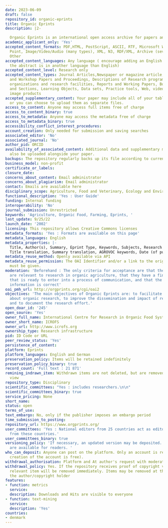 ```yaml
---
date: 2023-06-09
draft: false
repository_id: organic-eprints
title: Organic Eprints
description: |2-

  Organic Eprints is an international open access archive for papers and projects related to research in organic food and farming. The archive contains full-text papers in electronic form together with bibliographic information, abstracts and other metadata.
academic_applicant_only: 'Yes'
accepted_content_formats: PDF,HTML, PostScript, ASCII, RTF, Microsoft Word/Excel/Power
  Point, Image/Video/Audio (many types), XML, N3, RDF/XML, Archive (several types),
  Other
accepted_content_languages: Any language ( encourage adding an English abstract if
  the abstract is in another language than English)
accepted_content_level: Research only
accepted_content_types: Journal Articles,Newspaper or magazine article, Conference
  and Workshop Papers and Proceedings, Descriptions of Research programmes and projects,
  organizations and research facilities, Reports and Working Papers, Books, Chapters
  and Sections, Learning Objects, Data sets, Practice tools, Web, video, audio and
  image products
accepted_supplementary_content: Your paper may include all of your tables and figures,
  or you can choose to upload them as separate files.
access_to_content: Anyone may access full items free of charge
access_to_content_binary: true
access_to_metadata: Anyone may access the metadata free of charge
access_to_metadata_binary: true
accessibility_conflict_interest_procedures:
account_creation: Only needed for submission and saving searches
associated_editor: 'No'
associated_journal: 'No'
author_pid: ORCID
availability_of_associated_content: Additional data and supplementary materials can
  also be uploaded alongside your paper.
backups: The repository regularly backs up its file according to current best practices
business_model: non-profit
certificate_or_labels:
closure_date:
concerns_about_content: Email administrator
concerns_about_plagiarism: Email administrator
contact: Emails are available here
disciplinary_scope: Agriculture, Food and Veterinary, Ecology and Environment
functional_description: 'Yes : User Guide'
funding: Internal funding
interoperability: 'No'
journal_submission: Unrestricted
keywords: 'Agriculture, Organic Food, Farming, Eprints, '
last_update: 9/25/22
launch_date: '2002'
licensing: This repository allows Creative Commons licenses
metadata_formats: 'Yes : Formats are available on this page'
metadata_languages: English
metadata_properties: |-
  Title, Author(s), Summary, Eprint Type, Keywords, Subjects, Research affiliation, Deposited By, ID Code, Deposited On, Last Modified, Document Language, Status
  Title translation, Summary translation, AGROVOC keywords, Date (of publication/submission/completion), Refereed, Title of publication, Edition, Chapter, Conference, Conference date, Conference location, Volume, Issue, Series name, Series number, Publisher, Place of publication, Institution, Department, Page range, Online at, Date accessed on, ISSN, ISBN, DOI, Media of output, Content type, Format type, Visible to (restricted access or embargo or no restrictions), Embargo expiry date, License, Horizon Europe/Horizon 2020 project, HE/H2020 GA number (openAire)
metadata_reuse_method: Openly available via API
metadata_reuse_permission: The OAI Identifier and/or a link to the original metadata
  must be given.
moderation: 'Beforehand : The only criteria for acceptance are that the documents
  are relevant to research in organic agriculture, that they have a finished form
  that is ready to enter into a process of communication, and that the required metadata
  information is correct'
oai_pmh_url: http://orgprints.org/cgi/oai2
objectives: 'The main objectives of Organic Eprints are: to facilitate the communication
  about organic research, to improve the dissemination and impact of research findings,
  and to document the research effort.'
open_doar_id: '245'
open_source: 'Yes'
owner_full_name: International Centre for Research in Organic Food Systems
owner_short_name: ICROFS
owner_url: http://www.icrofs.org
ownership_type: Research infrastructure
pid: ID Code or URL
peer_review_status: 'Yes'
persistence_of_content:
platform: Eprints
platform_languages: English and German
preservation_policy: Items will be retained indefinitely
preservation_policy_binary: true
record_count: 'Full text : 21 871'
remining_indrawn_item: Withdrawn items are not deleted, but are removed from public
  view
repository_type: Disciplinary
scientific_committees: "Yes : includes researchers.\n\n"
scientific_committees_binary: true
service_pricing: None
short_name:
status: open
terms_of_use:
text_embargo: No, only if the publisher imposes an embargo period
time_submission_to_posting:
repository_url: https://www.orgprints.org/
user_committees: 'Yes : National editors from 25 countries act as editors for entries
  from these countries.'
user_committees_binary: true
versioning_policy: 'If necessary, an updated version may be deposited. All version
  are available for readers. '
who_can_deposit: Anyone can post on the platform. Only an account is required ( The
  creation of the account is free).
withdrawal_authorisation: Platform and At author's request with moderator approval
withdrawal_policy: Yes. If the repository receives proof of copyright violation, the
  relevant item will be removed immediately. Items may be removed at the request of
  the author/copyright holder
features:
- function: metrics
  service:
  description: Downloads and Hits are visible to everyone
- function: text-mining
  service:
  description: 'Yes'
countries:
- denmark
---
```



